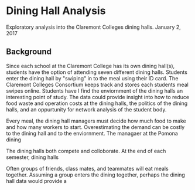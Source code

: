 # Dining Hall Analysis
Exploratory analysis into the Claremont Colleges dining halls. 
January 2, 2017

## Background
Since each school at the Claremont College has its own dining hall(s), students have the option of attending seven different dining halls. Students enter the dining hall by "swiping" in to the meal using their ID card. The Claremont Colleges Consortium keeps track and stores  each students meal swipes online. Students have  I find the enviornment of the dining halls an interesting point of study. The data could provide insight into how to reduce food waste and operation costs at the dining halls, the politics of the dining halls, and an oppurtunity for network analysis of the student body.

Every meal, the dining hall managers must decide how much food to make and how many workers to start. Overestimating the demand can be costly to the dining hall and to the enviornment. The managaer at the Pomona dining 

The dining halls both compete and colloborate. At the end of each semester, dining halls 

Often groups of friends, class mates, and teammates will eat meals together. Assuming a group enters the dining together, perhaps the dining hall data would provide a 
